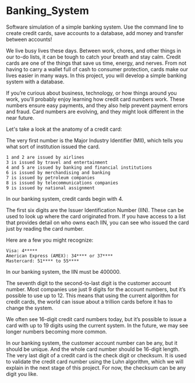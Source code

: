 # Banking_System
Software simulation of a simple banking system. Use the command line to create credit cards, 
save accounts to a database, add money and transfer between accounts!

We live busy lives these days. Between work, chores, and other things in our to-do lists, it can be tough to catch your breath and stay calm. 
Credit cards are one of the things that save us time, energy, and nerves. From not having to carry a wallet full of cash to consumer 
protection, cards make our lives easier in many ways. In this project, you will develop a simple banking system with a database.

If you’re curious about business, technology, or how things around you work, you'll probably enjoy learning how credit card numbers work. 
These numbers ensure easy payments, and they also help prevent payment errors and fraud. Card numbers are evolving, and they might look
different in the near future.

Let's take a look at the anatomy of a credit card:

The very first number is the Major Industry Identifier (MII), which tells you what sort of institution issued the card.

    1 and 2 are issued by airlines
    3 is issued by travel and entertainment
    4 and 5 are issued by banking and financial institutions
    6 is issued by merchandising and banking
    7 is issued by petroleum companies
    8 is issued by telecommunications companies
    9 is issued by national assignment

In our banking system, credit cards begin with 4.

The first six digits are the Issuer Identification Number (IIN). These can be used to look up where the card originated from.
If you have access to a list that provides detail on who owns each IIN, you can see who issued the card just by reading the card number.

Here are a few you might recognize:

    Visa: 4*****
    American Express (AMEX): 34**** or 37****
    Mastercard: 51**** to 55****

In our banking system, the IIN must be 400000.

The seventh digit to the second-to-last digit is the customer account number. 
Most companies use just 9 digits for the account numbers, but it’s possible to use up to 12. 
This means that using the current algorithm for credit cards, the world can issue about a trillion cards 
before it has to change the system.

We often see 16-digit credit card numbers today, but it’s possible to issue a card with up to 19 digits using the current system.
In the future, we may see longer numbers becoming more common.

In our banking system, the customer account number can be any, but it should be unique. And the whole card number should be 16-digit length.
The very last digit of a credit card is the check digit or checksum. It is used to validate the credit card number using the Luhn algorithm, 
which we will explain in the next stage of this project. For now, the checksum can be any digit you like.
